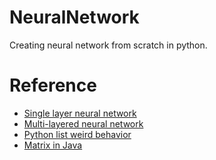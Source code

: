 # NeuralNetwork
Creating neural network from scratch in python.

# Reference
* [Single layer neural network](https://medium.com/technology-invention-and-more/how-to-build-a-simple-neural-network-in-9-lines-of-python-code-cc8f23647ca1)
* [Multi-layered neural network](https://medium.com/technology-invention-and-more/how-to-build-a-multi-layered-neural-network-in-python-53ec3d1d326a)
* [Python list weird behavior](https://stackoverflow.com/questions/2739552/2d-list-has-weird-behavor-when-trying-to-modify-a-single-value)
* [Matrix in Java](https://introcs.cs.princeton.edu/java/95linear/Matrix.java.html)
